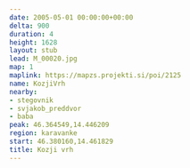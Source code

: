 ```yaml
---
date: 2005-05-01 00:00:00+00:00
delta: 900
duration: 4
height: 1628
layout: stub
lead: M_00020.jpg
map: 1
maplink: https://mapzs.projekti.si/poi/2125
name: KozjiVrh
nearby:
- stegovnik
- svjakob_preddvor
- baba
peak: 46.364549,14.446209
region: karavanke
start: 46.380160,14.461829
title: Kozji vrh
---
```

